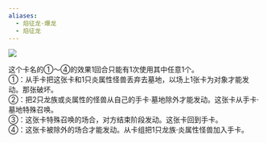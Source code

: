 ```yaml
---
aliases:
  - 焰征龙-爆龙
  - 焰征龙
---
```

![](https://cdn.233.momobako.com/ygopro/pics/53804307.jpg!half)

这个卡名的①～④的效果1回合只能有1次使用其中任意1个。  
①：从手卡把这张卡和1只炎属性怪兽丢弃去墓地，以场上1张卡为对象才能发动。那张破坏。  
②：把2只龙族或炎属性的怪兽从自己的手卡·墓地除外才能发动。这张卡从手卡·墓地特殊召唤。  
③：这张卡特殊召唤的场合，对方结束阶段发动。这张卡回到手卡。  
④：这张卡被除外的场合才能发动。从卡组把1只龙族·炎属性怪兽加入手卡。


